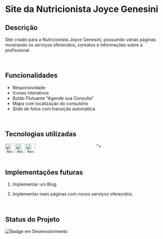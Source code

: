 # Site da Nutricionista Joyce Genesini

## Descrição


Site criado para a Nutricionista Joyce Genesini, possuindo várias páginas mostrando os serviços oferecidos, contatos e informações sobre a profissional.

<br/>

## Funcionalidades

- Responsividade
- Icones interativos
- Botão Flutuante "Agende sua Consulta"
- Mapa com localização do consutório
- Slide de fotos com transição automática
<br/>

## Tecnologias utilizadas 
<div align="center"> 
<img align="left" alt="NodeJs" height="30" width="30" src="https://cdn.jsdelivr.net/gh/devicons/devicon@latest/icons/html5/html5-original.svg" />">
<img align="left" alt="NodeJs" height="30" width="30" src="https://cdn.jsdelivr.net/gh/devicons/devicon@latest/icons/css3/css3-original.svg" />
<img align="left" alt="NodeJs" height="30" width="30" src="https://cdn.jsdelivr.net/gh/devicons/devicon@latest/icons/javascript/javascript-original.svg" />


</div>
<br/><br/>

## Implementações futuras
1. Implementar um Blog.

2. Implementar mais páginas com novos serviços oferecidos.


<br/>


## Status do Projeto

![Badge em Desenvolvimento](https://img.shields.io/badge/Status-Em%20Desenvolvimento-green)

<br/>




